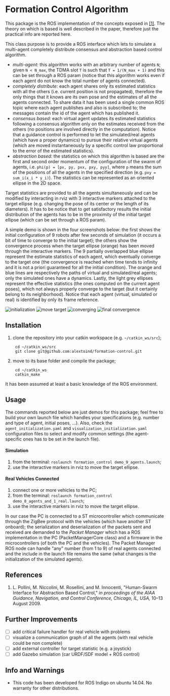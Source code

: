# Formation Control Algorithm
This package is the ROS implementation of the concepts exposed in [[1]](#references). The theory on which is based is well described in the paper, therefore just the practical info are reported here.

This class purpose is to provide a ROS interface which lets to simulate a multi-agent completely distribute consensus and abstraction based control algorithm.

* *multi-agent:* this algorithm works with an arbitrary number of agents `N`; given `N < N_max`, the TDMA slot `T` is such that `T = 1/(N_max + 1)` and this can be set through a ROS param (notice that this algorithm works even if each agent do not know the total number of agents connected).
* *completely distribute:* each agent shares only its estimated statistics with all the others (i.e. current position is not propagated), therefore the only things that it knows are its own pose and the estimates of all the agents connected. To share data it has been used a single common ROS topic where each agent publishes and also is subscribed to; the messages contain the id of the agent which has published it.
* *consensus based:* each virtual agent updates its estimated statistics following a consensus algorithm only on the estimates received from the others (no positions are involved directly in the computation). Notice that a guidance control is performed to let the simulated/real agents (which have a proper dynamics) to pursue their relative virtual agents (which are moved instantaneously by a specific control law proportional to the error of the estimated statistics).
* *abstraction based:* the statistics on which this algorithm is based are the first and second order momentum of the configuration of the swarm of agents, i.e. `phi(p) = [px, py, pxx, pxy, pyy]`, where `p` means the sum of the positions of all the agents in the specified direction (e.g. `pxy = sum_i(x_i * y_i)`). The statistics can be represented as an oriented ellipse in the 2D space.

Target statistics are provided to all the agents simultaneously and can be modified by interacting in rviz with 3 interactive markers attached to the target ellipse (e.g. changing the pose of its center or the length of its diameters). It has to be notice that to get satisfactory results the initial distribution of the agents has to be in the proximity of the initial target ellipse (which can be set through a ROS param).

A simple demo is shown in the four screenshots below: the first shows the initial configuration of 9 robots after few seconds of simulation (it occurs a bit of time to converge to the initial target); the others show the convergence process when the target ellipse (orange) has been moved through the interactive markers. The 9 partially overlapped blue ellipse represent the estimate statistics of each agent, which eventually converge to the target one (the convergence is reached when time tends to infinity and it is not a priori guaranteed for all the initial condition). The orange and blue lines are respectively the paths of virtual and simulated/real agents; only the simulated ones have a dynamics. Lastly, the light grey ellipses represent the effective statistics (the ones computed on the current agent poses), which not always properly converge to the target (but it certainly belong to its neighborhood). Notice that each agent (virtual, simulated or real) is identified by only its frame reference.

![initialization](media/9-agents-0.png) ![move target](media/9-agents-1.png) ![converging](media/9-agents-2.png) ![final convergence](media/9-agents-3.png)

## Installation
1. clone the repository into your catkin workspace (e.g. `~/catkin_ws/src`);

        cd ~/catkin_ws/src
        git clone git@github.com:alextoind/formation-control.git

2. move to its base folder and compile the package;

        cd ~/catkin_ws
        catkin_make

It has been assumed at least a basic knowledge of the ROS environment.

## Usage
The commands reported below are just demos for this package; feel free to build your own launch file which handles your specifications (e.g. number and type of agent, initial poses, ...). Also, check the `agent_initialization.yaml` and `visualization_initialization.yaml` configuration files to select and modify common settings (the agent-specific ones has to be set in the launch file).

#### Simulation
1. from the terminal: `roslaunch formation_control demo_9_agents.launch`;
2. use the interactive markers in rviz to move the target ellipse.

#### Real Vehicles Connected
1. connect one or more vehicles to the PC;
2. from the terminal: `roslaunch formation_control demo_8_agents_and_1_real.launch`;
3. use the interactive markers in rviz to move the target ellipse.

In our case the PC is connected to a ST microcontroller which communicate through the ZigBee protocol with the vehicles (which have another ST onboard); the serialization and deserialization of the packets sent and received are demanded to the *Packet Manager* which has a ROS implementation in the PC (PacketManagerCore class) and a firmware in the microcontrollers (of both the PC and the vehicles). The Packet Manager ROS node can handle "any" number (from 1 to 9) of real agents connected and the include in the launch file remains the same (what changes is the initialization of the simulated agents).

## References
1. L. Pollini, M. Niccolini, M. Rosellini, and M. Innocenti, "Human-Swarm Interface for Abstraction Based Control," *in proceedings of the AIAA Guidance, Navigation, and Control Conference, Chicago, IL, USA,* 10–13 August 2009.

## Further Improvements
- [ ] add critical failure handler for real vehicle with problems
- [ ] visualize a communication graph of all the agents (with real vehicle could be non complete)
- [ ] add external controller for target statistic (e.g. a joystick)
- [ ] add Gazebo simulation (car URDF/SDF model + ROS control)

## Info and Warnings
- This code has been developed for ROS Indigo on ubuntu 14.04. No warranty for other distributions.